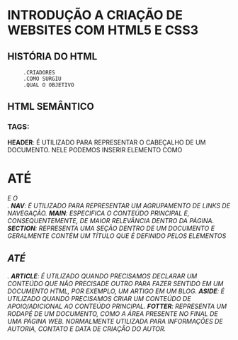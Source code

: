 # INTRODUÇÃO A CRIAÇÃO DE WEBSITES COM HTML5 E CSS3
## HISTÓRIA DO HTML
         .CRIADORES
         .COMO SURGIU
         .QUAL O OBJETIVO
## HTML SEMÂNTICO
### TAGS:
**HEADER**: É UTILIZADO PARA REPRESENTAR O CABEÇALHO DE UM DOCUMENTO.
    NELE PODEMOS INSERIR ELEMENTO COMO <h1> ATÉ <h6> E O <NAV>.
**NAV**: É UTILIZADO PARA REPRESENTAR UM AGRUPAMENTO DE LINKS DE NAVEGAÇÃO.
**MAIN**: ESPECIFICA O CONTEÚDO PRINCIPAL E, CONSEQUENTEMENTE, DE MAIOR
    RELEVÂNCIA DENTRO DA PÁGINA.
**SECTION**: REPRESENTA UMA SEÇÃO DENTRO DE UM DOCUMENTO E GERALMENTE CONTÉM 
    UM TÍTULO QUE É DEFINIDO PELOS ELEMENTOS <h1> ATÉ <h6>.
**ARTICLE**: É UTILIZADO QUANDO PRECISAMOS DECLARAR UM CONTEÚDO QUE NÃO PRECISADE OUTRO PARA FAZER SENTIDO EM UM DOCUMENTO HTML, POR EXEMPLO, UM ARTIGO EM  UM BLOG.
**ASIDE**: É UTILIZADO QUANDO PRECISAMOS CRIAR UM CONTEÚDO DE APOIO/ADICIONAL AO 
    CONTEÚDO PRINCIPAL.
**FOTTER**: REPRESENTA UM RODAPÉ DE UM DOCUMENTO, COMO A ÁREA PRESENTE NO FINAL 
    DE UMA PÁGINA WEB. NORMALMENTE UTILIZADA PARA INFORMAÇÕES DE AUTORIA, 
    CONTATO E DATA DE CRIAÇÃO DO AUTOR.
